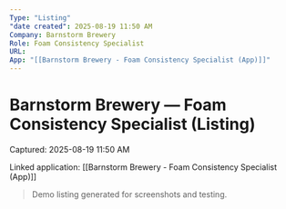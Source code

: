 ```yaml
---
Type: "Listing"
"date created": 2025-08-19 11:50 AM
Company: Barnstorm Brewery
Role: Foam Consistency Specialist
URL:
App: "[[Barnstorm Brewery - Foam Consistency Specialist (App)]]"
---
```

# Barnstorm Brewery — Foam Consistency Specialist (Listing)

Captured: 2025-08-19 11:50 AM

Linked application: [[Barnstorm Brewery - Foam Consistency Specialist (App)]]

> Demo listing generated for screenshots and testing.
